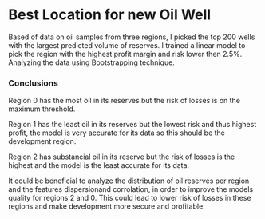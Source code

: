 # Best Location for new Oil Well

Based of data on oil samples from three regions, I picked the top 200 wells with the largest predicted volume of reserves. I trained a linear model to pick the region with the highest profit margin and risk lower then 2.5%. Analyzing the data using Bootstrapping technique.

### Conclusions

Region 0 has the most oil in its reserves but the risk of losses is on the maximum threshold.

Region 1 has the least oil in its reserves but the lowest risk and thus highest profit, the model is very accurate for its data so this should be the development region.

Region 2 has substancial oil in its reserve but the risk of losses is the highest and the model is the least accurate for its data.


It could be beneficial to analyze the distribution of oil reserves per region and the features dispersionand corrolation, in order to improve the models quality for regions 2 and 0. This could lead to lower risk of losses in these regions and make development more secure and profitable.
